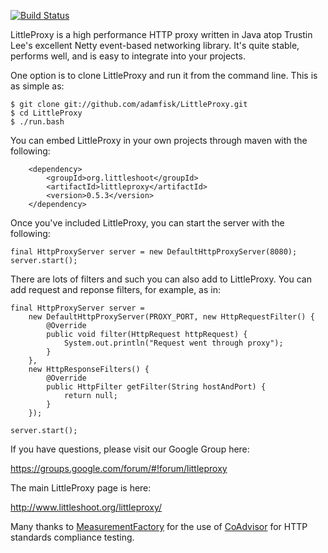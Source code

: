 [![Build Status](https://travis-ci.org/adamfisk/LittleProxy.png?branch=master)](https://travis-ci.org/adamfisk/LittleProxy)

LittleProxy is a high performance HTTP proxy written in Java atop Trustin Lee's excellent Netty event-based networking library. It's quite stable, performs well, and is easy to integrate into your projects. 

One option is to clone LittleProxy and run it from the command line. This is as simple as:

```
$ git clone git://github.com/adamfisk/LittleProxy.git
$ cd LittleProxy
$ ./run.bash
```

You can embed LittleProxy in your own projects through maven with the following:

```
    <dependency>
        <groupId>org.littleshoot</groupId>
        <artifactId>littleproxy</artifactId>
        <version>0.5.3</version>
    </dependency>
```

Once you've included LittleProxy, you can start the server with the following:

```
final HttpProxyServer server = new DefaultHttpProxyServer(8080);
server.start();
```

There are lots of filters and such you can also add to LittleProxy. You can add request and reponse filters, for example, as in:

```
final HttpProxyServer server = 
    new DefaultHttpProxyServer(PROXY_PORT, new HttpRequestFilter() {
        @Override
        public void filter(HttpRequest httpRequest) {
            System.out.println("Request went through proxy");
        }
    },
    new HttpResponseFilters() {
        @Override
        public HttpFilter getFilter(String hostAndPort) {
            return null;
        }
    });

server.start();
```

If you have questions, please visit our Google Group here:

https://groups.google.com/forum/#!forum/littleproxy

The main LittleProxy page is here:

http://www.littleshoot.org/littleproxy/

Many thanks to [MeasurementFactory](http://www.measurement-factory.com/) for the
use of [CoAdvisor](http://coad.measurement-factory.com/) for HTTP standards
compliance testing. 
